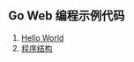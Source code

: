 ## Go Web 编程示例代码

1. [Hello World](https://darjun.github.io/2019/11/25/goweb/hello-world/)
2. [程序结构](https://darjun.github.io/2019/12/05/goweb/structure/)